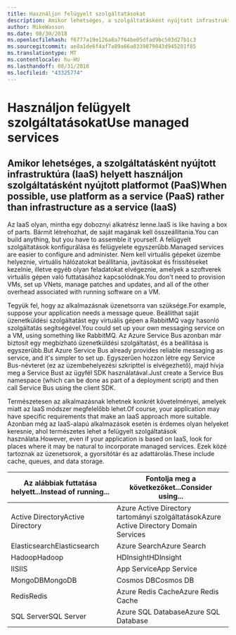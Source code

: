 ```yaml
---
title: Használjon felügyelt szolgáltatásokat
description: Amikor lehetséges, a szolgáltatásként nyújtott infrastruktúra (IaaS) helyett használjon szolgáltatásként nyújtott platformot (PaaS)
author: MikeWasson
ms.date: 08/30/2018
ms.openlocfilehash: f6777a19e126a8a7f64be05dfad9bc503d27b1c3
ms.sourcegitcommit: ae8a1de6f4af7a89a66a8339879843d945201f85
ms.translationtype: MT
ms.contentlocale: hu-HU
ms.lasthandoff: 08/31/2018
ms.locfileid: "43325774"
---
```

# <a name="use-managed-services"></a><span data-ttu-id="c68d1-103">Használjon felügyelt szolgáltatásokat</span><span class="sxs-lookup"><span data-stu-id="c68d1-103">Use managed services</span></span>

## <a name="when-possible-use-platform-as-a-service-paas-rather-than-infrastructure-as-a-service-iaas"></a><span data-ttu-id="c68d1-104">Amikor lehetséges, a szolgáltatásként nyújtott infrastruktúra (IaaS) helyett használjon szolgáltatásként nyújtott platformot (PaaS)</span><span class="sxs-lookup"><span data-stu-id="c68d1-104">When possible, use platform as a service (PaaS) rather than infrastructure as a service (IaaS)</span></span>

<span data-ttu-id="c68d1-105">Az IaaS olyan, mintha egy doboznyi alkatrész lenne.</span><span class="sxs-lookup"><span data-stu-id="c68d1-105">IaaS is like having a box of parts.</span></span> <span data-ttu-id="c68d1-106">Bármit létrehozhat, de saját magának kell összeállítania.</span><span class="sxs-lookup"><span data-stu-id="c68d1-106">You can build anything, but you have to assemble it yourself.</span></span> <span data-ttu-id="c68d1-107">A felügyelt szolgáltatások konfigurálása és felügyelete egyszerűbb.</span><span class="sxs-lookup"><span data-stu-id="c68d1-107">Managed services are easier to configure and administer.</span></span> <span data-ttu-id="c68d1-108">Nem kell virtuális gépeket üzembe helyeznie, virtuális hálózatokat beállítania, javításokat és frissítéseket kezelnie, illetve egyéb olyan feladatokat elvégeznie, amelyek a szoftverek virtuális gépen való futtatásához kapcsolódnak.</span><span class="sxs-lookup"><span data-stu-id="c68d1-108">You don't need to provision VMs, set up VNets, manage patches and updates, and all of the other overhead associated with running software on a VM.</span></span>

<span data-ttu-id="c68d1-109">Tegyük fel, hogy az alkalmazásnak üzenetsorra van szüksége.</span><span class="sxs-lookup"><span data-stu-id="c68d1-109">For example, suppose your application needs a message queue.</span></span> <span data-ttu-id="c68d1-110">Beállíthat saját üzenetküldési szolgáltatást egy virtuális gépen a RabbitMQ vagy hasonló szolgáltatás segítségével.</span><span class="sxs-lookup"><span data-stu-id="c68d1-110">You could set up your own messaging service on a VM, using something like RabbitMQ.</span></span> <span data-ttu-id="c68d1-111">Az Azure Service Bus azonban már biztosít egy megbízható üzenetküldési szolgáltatást, és a beállítása is egyszerűbb.</span><span class="sxs-lookup"><span data-stu-id="c68d1-111">But Azure Service Bus already provides reliable messaging as service, and it's simpler to set up.</span></span> <span data-ttu-id="c68d1-112">Egyszerűen hozzon létre egy Service Bus-névteret (ez az üzembehelyezési szkripttel is elvégezhető), majd hívja meg a Service Bust az ügyfél SDK használatával.</span><span class="sxs-lookup"><span data-stu-id="c68d1-112">Just create a Service Bus namespace (which can be done as part of a deployment script) and then call Service Bus using the client SDK.</span></span> 

<span data-ttu-id="c68d1-113">Természetesen az alkalmazásnak lehetnek konkrét követelményei, amelyek miatt az IaaS módszer megfelelőbb lehet.</span><span class="sxs-lookup"><span data-stu-id="c68d1-113">Of course, your application may have specific requirements that make an IaaS approach more suitable.</span></span> <span data-ttu-id="c68d1-114">Azonban még az IaaS-alapú alkalmazások esetén is érdemes olyan helyeket keresnie, ahol természetes lehet a felügyelt szolgáltatások használata.</span><span class="sxs-lookup"><span data-stu-id="c68d1-114">However, even if your application is based on IaaS, look for places where it may be natural to incorporate managed services.</span></span> <span data-ttu-id="c68d1-115">Ezek közé tartoznak az üzenetsorok, a gyorsítótár és az adattárolás.</span><span class="sxs-lookup"><span data-stu-id="c68d1-115">These include cache, queues, and data storage.</span></span>

| <span data-ttu-id="c68d1-116">Az alábbiak futtatása helyett...</span><span class="sxs-lookup"><span data-stu-id="c68d1-116">Instead of running...</span></span> | <span data-ttu-id="c68d1-117">Fontolja meg a következőket...</span><span class="sxs-lookup"><span data-stu-id="c68d1-117">Consider using...</span></span> |
|-----------------------|-------------|
| <span data-ttu-id="c68d1-118">Active Directory</span><span class="sxs-lookup"><span data-stu-id="c68d1-118">Active Directory</span></span> | <span data-ttu-id="c68d1-119">Azure Active Directory tartományi szolgáltatások</span><span class="sxs-lookup"><span data-stu-id="c68d1-119">Azure Active Directory Domain Services</span></span> |
| <span data-ttu-id="c68d1-120">Elasticsearch</span><span class="sxs-lookup"><span data-stu-id="c68d1-120">Elasticsearch</span></span> | <span data-ttu-id="c68d1-121">Azure Search</span><span class="sxs-lookup"><span data-stu-id="c68d1-121">Azure Search</span></span> |
| <span data-ttu-id="c68d1-122">Hadoop</span><span class="sxs-lookup"><span data-stu-id="c68d1-122">Hadoop</span></span> | <span data-ttu-id="c68d1-123">HDInsight</span><span class="sxs-lookup"><span data-stu-id="c68d1-123">HDInsight</span></span> |
| <span data-ttu-id="c68d1-124">IIS</span><span class="sxs-lookup"><span data-stu-id="c68d1-124">IIS</span></span> | <span data-ttu-id="c68d1-125">App Service</span><span class="sxs-lookup"><span data-stu-id="c68d1-125">App Service</span></span> |
| <span data-ttu-id="c68d1-126">MongoDB</span><span class="sxs-lookup"><span data-stu-id="c68d1-126">MongoDB</span></span> | <span data-ttu-id="c68d1-127">Cosmos DB</span><span class="sxs-lookup"><span data-stu-id="c68d1-127">Cosmos DB</span></span> |
| <span data-ttu-id="c68d1-128">Redis</span><span class="sxs-lookup"><span data-stu-id="c68d1-128">Redis</span></span> | <span data-ttu-id="c68d1-129">Azure Redis Cache</span><span class="sxs-lookup"><span data-stu-id="c68d1-129">Azure Redis Cache</span></span> |
| <span data-ttu-id="c68d1-130">SQL Server</span><span class="sxs-lookup"><span data-stu-id="c68d1-130">SQL Server</span></span> | <span data-ttu-id="c68d1-131">Azure SQL Database</span><span class="sxs-lookup"><span data-stu-id="c68d1-131">Azure SQL Database</span></span> |


